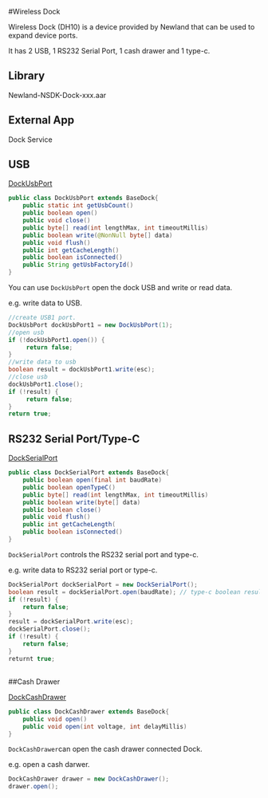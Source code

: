 #Wireless Dock

Wireless Dock (DH10) is a device provided by Newland that can be used to expand device ports.

It has 2 USB, 1 RS232 Serial Port, 1 cash drawer and 1 type-c.

## Library

Newland-NSDK-Dock-xxx.aar

## External App

Dock Service



## USB

[DockUsbPort](../sdk_helper/src/main/java/acquire/sdk/dock/DockUsbPort.java) 

```java
public class DockUsbPort extends BaseDock{
    public static int getUsbCount()
    public boolean open() 
    public void close()
    public byte[] read(int lengthMax, int timeoutMillis)
    public boolean write(@NonNull byte[] data)
    public void flush()
    public int getCacheLength()
    public boolean isConnected()
    public String getUsbFactoryId()
}
```

You can use `DockUsbPort` open the dock USB and write or read data.

e.g. write data to USB.

```java
//create USB1 port.
DockUsbPort dockUsbPort1 = new DockUsbPort(1);
//open usb
if (!dockUsbPort1.open()) {
     return false;
}
//write data to usb
boolean result = dockUsbPort1.write(esc); 
//close usb
dockUsbPort1.close();
if (!result) {
     return false;
}
return true;
```



## RS232 Serial Port/Type-C

[DockSerialPort](../sdk_helper/src/main/java/acquire/sdk/dock/DockSerialPort.java) 

```java
public class DockSerialPort extends BaseDock{
    public boolean open(final int baudRate)
    public boolean openTypeC()
    public byte[] read(int lengthMax, int timeoutMillis) 
    public boolean write(byte[] data)
    public boolean close()
    public void flush() 
    public int getCacheLength(
    public boolean isConnected()
}
```

`DockSerialPort` controls the RS232 serial port and type-c.

e.g. write data to RS232 serial port or type-c.

```java
DockSerialPort dockSerialPort = new DockSerialPort();
boolean result = dockSerialPort.open(baudRate); // type-c boolean result = dockSerialPort.openTypeC()
if (!result) {
    return false;
}
result = dockSerialPort.write(esc);
dockSerialPort.close();
if (!result) {
    return false;
}
returnt true;
```

## 

##Cash Drawer

[DockCashDrawer](../sdk_helper/src/main/java/acquire/sdk/dock/DockCashDrawer.java) 

```java
public class DockCashDrawer extends BaseDock{
    public void open()
    public void open(int voltage, int delayMillis)
}
```

`DockCashDrawer`can open the cash drawer connected Dock.

e.g. open a cash darwer.

```java
DockCashDrawer drawer = new DockCashDrawer();
drawer.open();
```

